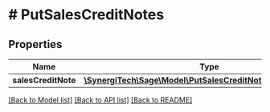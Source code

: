 # # PutSalesCreditNotes

## Properties

Name | Type | Description | Notes
------------ | ------------- | ------------- | -------------
**salesCreditNote** | [**\SynergiTech\Sage\Model\PutSalesCreditNotesSalesCreditNote**](PutSalesCreditNotesSalesCreditNote.md) |  |

[[Back to Model list]](../../README.md#models) [[Back to API list]](../../README.md#endpoints) [[Back to README]](../../README.md)
